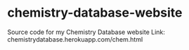 # chemistry-database-website
Source code for my Chemistry Database website
Link: chemistrydatabase.herokuapp.com/chem.html
